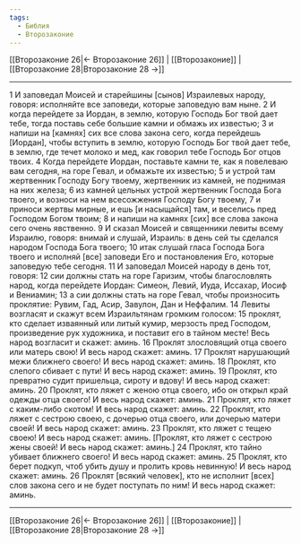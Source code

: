 ```yaml
---
tags:
  - Библия
  - Второзаконие
---
```

[[Второзаконие 26|← Второзаконие 26]] | [[Второзаконие]] | [[Второзаконие 28|Второзаконие 28 →]]

---
1 И заповедал Моисей и старейшины [сынов] Израилевых народу, говоря: исполняйте все заповеди, которые заповедую вам ныне.
2 И когда перейдете за Иордан, в землю, которую Господь Бог твой дает тебе, тогда поставь себе большие камни и обмажь их известью;
3 и напиши на [камнях] сих все слова закона сего, когда перейдешь [Иордан], чтобы вступить в землю, которую Господь Бог твой дает тебе, в землю, где течет молоко и мед, как говорил тебе Господь Бог отцов твоих.
4 Когда перейдете Иордан, поставьте камни те, как я повелеваю вам сегодня, на горе Гевал, и обмажьте их известью;
5 и устрой там жертвенник Господу Богу твоему, жертвенник из камней, не поднимая на них железа;
6 из камней цельных устрой жертвенник Господа Бога твоего, и возноси на нем всесожжения Господу Богу твоему,
7 и приноси жертвы мирные, и ешь [и насыщайся] там, и веселись пред Господом Богом твоим;
8 и напиши на камнях [сих] все слова закона сего очень явственно.
9 И сказал Моисей и священники левиты всему Израилю, говоря: внимай и слушай, Израиль: в день сей ты сделался народом Господа Бога твоего;
10 итак слушай гласа Господа Бога твоего и исполняй [все] заповеди Его и постановления Его, которые заповедую тебе сегодня.
11 И заповедал Моисей народу в день тот, говоря:
12 сии должны стать на горе Гаризим, чтобы благословлять народ, когда перейдете Иордан: Симеон, Левий, Иуда, Иссахар, Иосиф и Вениамин;
13 а сии должны стать на горе Гевал, чтобы произносить проклятие: Рувим, Гад, Асир, Завулон, Дан и Неффалим.
14 Левиты возгласят и скажут всем Израильтянам громким голосом:
15 проклят, кто сделает изваянный или литый кумир, мерзость пред Господом, произведение рук художника, и поставит его в тайном месте! Весь народ возгласит и скажет: аминь.
16 Проклят злословящий отца своего или матерь свою! И весь народ скажет: аминь.
17 Проклят нарушающий межи ближнего своего! И весь народ скажет: аминь.
18 Проклят, кто слепого сбивает с пути! И весь народ скажет: аминь.
19 Проклят, кто превратно судит пришельца, сироту и вдову! И весь народ скажет: аминь.
20 Проклят, кто ляжет с женою отца своего, ибо он открыл край одежды отца своего! И весь народ скажет: аминь.
21 Проклят, кто ляжет с каким-либо скотом! И весь народ скажет: аминь.
22 Проклят, кто ляжет с сестрою своею, с дочерью отца своего, или дочерью матери своей! И весь народ скажет: аминь.
23 Проклят, кто ляжет с тещею своею! И весь народ скажет: аминь. [Проклят, кто ляжет с сестрою жены своей! И весь народ скажет: аминь.]
24 Проклят, кто тайно убивает ближнего своего! И весь народ скажет: аминь.
25 Проклят, кто берет подкуп, чтоб убить душу и пролить кровь невинную! И весь народ скажет: аминь.
26 Проклят [всякий человек], кто не исполнит [всех] слов закона сего и не будет поступать по ним! И весь народ скажет: аминь.

---
[[Второзаконие 26|← Второзаконие 26]] | [[Второзаконие]] | [[Второзаконие 28|Второзаконие 28 →]]